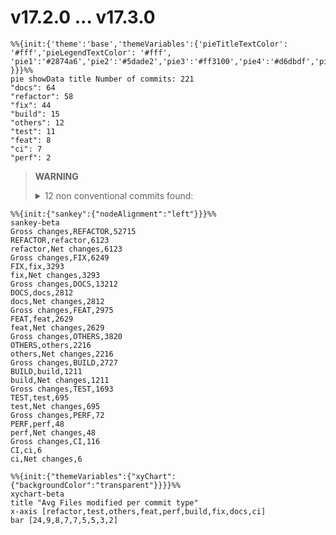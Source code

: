 # v17.2.0 ... v17.3.0
``` mermaid
%%{init:{'theme':'base','themeVariables':{'pieTitleTextColor': '#fff','pieLegendTextColor': '#fff',
'pie1':'#2874a6','pie2':'#5dade2','pie3':'#ff3100','pie4':'#d6dbdf','pie5':'#000000','pie6':'#76d7c4','pie7':'#27ae60','pie8':'#8e44ad','pie9':'#f9e79f'
}}}%%
pie showData title Number of commits: 221
"docs": 64
"refactor": 58
"fix": 44
"build": 15
"others": 12
"test": 11
"feat": 8
"ci": 7
"perf": 2
```
> **WARNING**
> <details><summary>12 non conventional commits found:</summary><ul>
> <li>release: cut the v17.3.0 release</li>
> <li>release: cut the v17.3.0-rc.0 release</li>
> <li>release: cut the v17.3.0-next.1 release</li>
> <li>release: bump Angular DevTools version to 1.0.11 (#54631)</li>
> <li>Revert "refactor(devtools): implement iframe support for Angular DevTools' browser code (#53934)" (#54629)</li>
> <li>Revert "refactor(devtools): implement multiframe support in devtools page (#53934)" (#54629)</li>
> <li>Revert "fix(compiler-cli): identify aliased initializer functions (#54480)" (#54595)</li>
> <li>release: cut the v17.3.0-next.0 release</li>
> <li>release: bump Angular DevTools version to 1.0.10 (#54523)</li>
> <li>Revert "fix(docs-infra): process mermaid code blocks (#54434)" (#54448)</li>
> <li>release: cut the zone.js-0.14.4 release (#54409)</li>
> <li>release: bump the next branch to v17.3.0-next.0</li>
> </ul></details>
```mermaid
%%{init:{"sankey":{"nodeAlignment":"left"}}}%%
sankey-beta
Gross changes,REFACTOR,52715
REFACTOR,refactor,6123
refactor,Net changes,6123
Gross changes,FIX,6249
FIX,fix,3293
fix,Net changes,3293
Gross changes,DOCS,13212
DOCS,docs,2812
docs,Net changes,2812
Gross changes,FEAT,2975
FEAT,feat,2629
feat,Net changes,2629
Gross changes,OTHERS,3820
OTHERS,others,2216
others,Net changes,2216
Gross changes,BUILD,2727
BUILD,build,1211
build,Net changes,1211
Gross changes,TEST,1693
TEST,test,695
test,Net changes,695
Gross changes,PERF,72
PERF,perf,48
perf,Net changes,48
Gross changes,CI,116
CI,ci,6
ci,Net changes,6
```

```mermaid
%%{init:{"themeVariables":{"xyChart":{"backgroundColor":"transparent"}}}}%%
xychart-beta
title "Avg Files modified per commit type"
x-axis [refactor,test,others,feat,perf,build,fix,docs,ci]
bar [24,9,8,7,7,5,5,3,2]
```